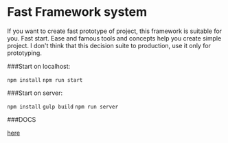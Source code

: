 # Fast Framework system 

If you want to create fast prototype of project, this framework is suitable for you. Fast start. Ease and famous tools and concepts help you create simple project. I don't think that this decision suite to production, use it only for prototyping.

###Start on localhost:

`npm install`
`npm run start`

###Start on server:

`npm install`
`gulp build`
`npm run server`

###DOCS

[here](http://fast-framework.dihar.me/)

